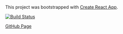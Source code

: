 This project was bootstrapped with [Create React App](https://github.com/facebookincubator/create-react-app).
  
[![Build Status](https://travis-ci.org/bs-blog/fe.svg?branch=master)](https://travis-ci.org/bs-blog/fe)
  
  <a href="https://bs-blog.github.io/fe/">GitHub Page</a>
